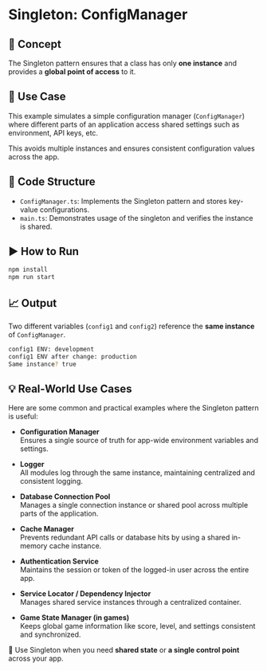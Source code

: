 # Singleton: ConfigManager

## 🧠 Concept

The Singleton pattern ensures that a class has only **one instance** and provides a **global point of access** to it.

## 🧪 Use Case

This example simulates a simple configuration manager (`ConfigManager`) where different parts of an application access shared settings such as environment, API keys, etc.

This avoids multiple instances and ensures consistent configuration values across the app.

## 🧱 Code Structure

- `ConfigManager.ts`: Implements the Singleton pattern and stores key-value configurations.
- `main.ts`: Demonstrates usage of the singleton and verifies the instance is shared.

## ▶️ How to Run

```bash
npm install
npm run start
```

## 📈 Output

Two different variables (`config1` and `config2`) reference the **same instance** of `ConfigManager`.

```bash
config1 ENV: development
config1 ENV after change: production
Same instance? true
```

## 💡 Real-World Use Cases

Here are some common and practical examples where the Singleton pattern is useful:

- **Configuration Manager**  
  Ensures a single source of truth for app-wide environment variables and settings.

- **Logger**  
  All modules log through the same instance, maintaining centralized and consistent logging.

- **Database Connection Pool**  
  Manages a single connection instance or shared pool across multiple parts of the application.

- **Cache Manager**  
  Prevents redundant API calls or database hits by using a shared in-memory cache instance.

- **Authentication Service**  
  Maintains the session or token of the logged-in user across the entire app.

- **Service Locator / Dependency Injector**  
  Manages shared service instances through a centralized container.

- **Game State Manager (in games)**  
  Keeps global game information like score, level, and settings consistent and synchronized.

📝 Use Singleton when you need **shared state** or **a single control point** across your app.
